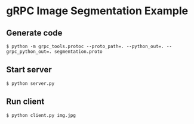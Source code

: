 # gRPC Image Segmentation Example

## Generate code

```shell
$ python -m grpc_tools.protoc --proto_path=. --python_out=. --grpc_python_out=. segmentation.proto
```

## Start server

```shell
$ python server.py
```

## Run client

```shell
$ python client.py img.jpg
```
